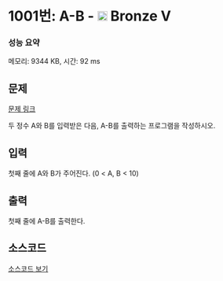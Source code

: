 # 1001번: A-B - <img src="https://static.solved.ac/tier_small/1.svg" style="height:20px" /> Bronze V

<!-- performance -->
### 성능 요약
메모리: 9344 KB, 시간: 92 ms
<!-- end -->

## 문제

[문제 링크](https://boj.kr/1001)

<p>두 정수 A와 B를 입력받은 다음, A-B를 출력하는 프로그램을 작성하시오.</p>

## 입력

<p>첫째 줄에 A와 B가 주어진다. (0 &lt; A, B &lt; 10)</p>

## 출력

<p>첫째 줄에 A-B를 출력한다.</p>

## 소스코드

[소스코드 보기](A-B.js)